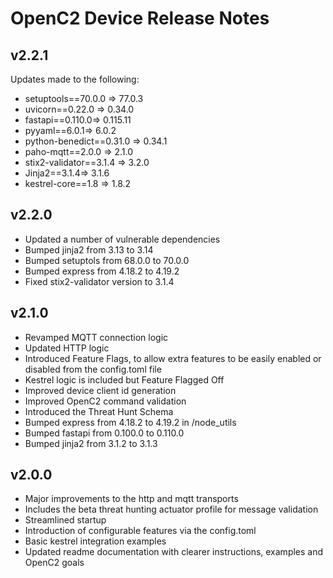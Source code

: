 # OpenC2 Device Release Notes

## v2.2.1

Updates made to the following:
* setuptools==70.0.0 => 77.0.3
* uvicorn==0.22.0 => 0.34.0
* fastapi==0.110.0=> 0.115.11
* pyyaml==6.0.1=> 6.0.2
* python-benedict==0.31.0 => 0.34.1
* paho-mqtt==2.0.0 => 2.1.0
* stix2-validator==3.1.4 => 3.2.0
* Jinja2==3.1.4=> 3.1.6
* kestrel-core==1.8 => 1.8.2

## v2.2.0

* Updated a number of vulnerable dependencies
* Bumped jinja2 from 3.13 to 3.14
* Bumped setuptols from 68.0.0 to 70.0.0
* Bumped express from 4.18.2 to 4.19.2
* Fixed stix2-validator version to 3.1.4

## v2.1.0

* Revamped MQTT connection logic
* Updated HTTP logic
* Introduced Feature Flags, to allow extra features to be easily enabled or disabled from the config.toml file
* Kestrel logic is included but Feature Flagged Off
* Improved device client id generation
* Improved OpenC2 command validation
* Introduced the Threat Hunt Schema
* Bumped express from 4.18.2 to 4.19.2 in /node_utils
* Bumped fastapi from 0.100.0 to 0.110.0
* Bumped jinja2 from 3.1.2 to 3.1.3

## v2.0.0

* Major improvements to the http and mqtt transports
* Includes the beta threat hunting actuator profile for message validation
* Streamlined startup
* Introduction of configurable features via the config.toml
* Basic kestrel integration examples
* Updated readme documentation with clearer instructions, examples and OpenC2 goals
